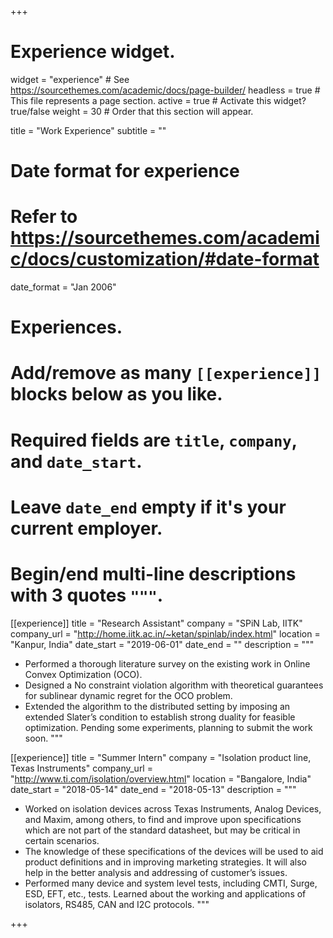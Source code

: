 +++
# Experience widget.
widget = "experience"  # See https://sourcethemes.com/academic/docs/page-builder/
headless = true  # This file represents a page section.
active = true  # Activate this widget? true/false
weight = 30  # Order that this section will appear.

title = "Work Experience"
subtitle = ""

# Date format for experience
#   Refer to https://sourcethemes.com/academic/docs/customization/#date-format
date_format = "Jan 2006"

# Experiences.
#   Add/remove as many `[[experience]]` blocks below as you like.
#   Required fields are `title`, `company`, and `date_start`.
#   Leave `date_end` empty if it's your current employer.
#   Begin/end multi-line descriptions with 3 quotes `"""`.
[[experience]]
  title = "Research Assistant"
  company = "SPiN Lab, IITK"
  company_url = "http://home.iitk.ac.in/~ketan/spinlab/index.html"
  location = "Kanpur, India"
  date_start = "2019-06-01"
  date_end = ""
  description = """  
  * Performed a thorough literature survey on the existing work in Online Convex Optimization (OCO).
  * Designed a No constraint violation algorithm with theoretical guarantees for sublinear dynamic regret for the OCO problem.
  * Extended the algorithm to the distributed setting by imposing an extended Slater’s condition to establish strong duality for feasible optimization. Pending some experiments, planning to submit the work soon.
  """

[[experience]]
  title = "Summer Intern"
  company = "Isolation product line, Texas Instruments"
  company_url = "http://www.ti.com/isolation/overview.html"
  location = "Bangalore, India"
  date_start = "2018-05-14"
  date_end = "2018-05-13"
  description = """
  * Worked on isolation devices across Texas Instruments, Analog Devices, and Maxim, among others, to find and improve upon specifications which are not part of the standard datasheet, but may be critical in certain scenarios.
  * The knowledge of these specifications of the devices will be used to aid product definitions and in improving marketing strategies. It will also help in the better analysis and addressing of customer’s issues.
  * Performed many device and system level tests, including CMTI, Surge, ESD, EFT, etc., tests. Learned about the working and applications of isolators, RS485, CAN and I2C protocols.
  """

+++
